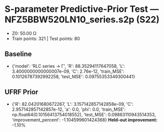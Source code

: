 # S-parameter Predictive-Prior Test — NFZ5BBW520LN10_series.s2p (S22)
- Z0: 50.00 Ω
- Train points: 321  |  Test points: 80

## Baseline
- {'model': 'RLC series -> Γ', 'R': 88.35294117647058, 'L': 3.4000000000000007e-09, 'C': 2.76e-12, 'train_MSE': 0.10126787392992258, 'test_MSE': 0.09755353349300441}

## UFRF Prior
- {'R': 82.04201680672267, 'L': 3.157142857142858e-09, 'C': 2.957142857142857e-12, 'a': 0.0, 'phi': 0.0, 'train_MSE': np.float64(0.10156413754018552), 'test_MSE': 0.09863110943514353, 'improvement_percent': -1.104599601424368}
**Held-out improvement:** -1.10%